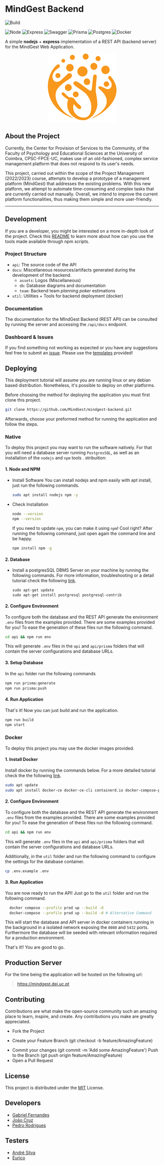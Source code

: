 # MindGest Backend

![Build](https://github.com/MindGest/mindgest-backend/actions/workflows/node.js.yml/badge.svg?brach=main)

![Node](https://img.shields.io/badge/Node.js-339933?style=for-the-badge&logo=nodedotjs&logoColor=white)
![Express](https://img.shields.io/badge/Express.js-000000?style=for-the-badge&logo=express&logoColor=white)
![Swagger](https://img.shields.io/badge/Swagger-85EA2D?style=for-the-badge&logo=Swagger&logoColor=white)
![Prisma](https://img.shields.io/badge/Prisma-3982CE?style=for-the-badge&logo=Prisma&logoColor=white)
![Postgres](https://img.shields.io/badge/PostgreSQL-316192?style=for-the-badge&logo=postgresql&logoColor=white)
![Docker](https://img.shields.io/badge/Docker-2CA5E0?style=for-the-badge&logo=docker&logoColor=white)

A simple **nodejs** + **express** implementation of a REST API (backend server) for the MindGest Web Application.

<p align="center"><img src="./docs/assets/mindgest.png"><p>

## About the Project

Currently, the Center for Provision of Services to the Community, of the Faculty
of Psychology and Educational Sciences at the University of Coimbra,
CPSC-FPCE-UC, makes use of an old-fashioned, complex service management platform
that does not respond to its user's needs.

This project, carried out within the scope of the Project Management (2022/2023)
course, attempts to develop a prototype of a management platform (MindGest) that
addresses the existing problems. With this new platform, we attempt to automate
time-consuming and complex tasks that are currently carried out manually.
Overall, we intend to improve the current platform functionalities, thus making
them simple and more user-friendly.

---

## Development

If you are a developer, you might be interested on a more in-depth look of the
project. Check this [README](./api/README.md) to learn more about how can you
use the tools made available through npm scripts.

### Project Structure

* `api`: The source code of the API
* `docs`: Miscellaneous resources/artifacts generated during the development of the backend.
  + `assets`: Logos (Miscellaneous)
  + `db`: Database diagrams and documentation
  + `team`: Backend team *planning poker* estimations
* `util`: Utilities + Tools for backend deployment (docker)

### Documentation

The documentation for the MIndGest Backend (REST API) can be consulted by
running the server and accessing the `/api/docs` endpoint. 

### Dashboard & Issues

If you find something not working as expected or you have any suggestions feel
free to submit an [issue](https://github.com/MindGest/mindgest-backend/issues).
Please use the [templates](./.github/ISSUE_TEMPLATE/) provided! 

## Deploying

This deployment tutorial will assume you are running linux or any debian based distribution.
Nonetheless, it's possible to deploy on other platforms. 

Before choosing the method for deploying the application you must first clone this project.

```sh
git clone https://github.com/MindGest/mindgest-backend.git
```

Afterwards, choose your preformed method for running the application and follow
the steps.  

### Native
To deploy this project you may want to run the software natively. For
that you will need a database server running `PostgresSQL`, as well as 
an installation of the `nodejs` and `npm` tools . stribuition:

#### 1. Node and NPM
* Install Software
    You can install nodejs and npm easily with apt install, just run the following commands.
    ```sh
    sudo apt install nodejs npm -y
    ```
* Check Installation
  ```sh
  node --version
  npm --version
  ```
  If you need to update `npm`, you can make it using `npm`! Cool right? After running the following
  command, just open again the command line and be happy.

  ```sh
  npm install npm -g
  ```

#### 2. Database 

* Install a postgresSQL DBMS Server on your machine by running the following commands.
  For more information, troubleshooting or a detail tutorial check the following [link](https://www.digitalocean.com/community/tutorials/how-to-install-and-use-postgresql-on-ubuntu-16-04).

  ```
  sudo apt-get update
  sudo apt-get install postgresql postgresql-contrib
  ```

#### 2. Configure Environment 
To configure both the database and the REST API generate the environment `.env`
files from the examples provided. There are some examples provided for you! To
ease the generation of these files run the following command.

```sh
cd api && npm run env
```
This will generate `.env` files in the `api` and `api/prisma` folders that will contain the server configurations and database URLs.

#### 3. Setup Database 

In the `api` folder run the following commands
```sh
npm run prisma:generate
npm run prisma:push
```

#### 4. Run Application

That's it! Now you can just build and run the application.

```sh
npm run build
npm start
```
### Docker
To deploy this project you may use the docker images provided.

#### 1. Install Docker 
Install docker by running the commands below. For a more detailed tutorial check the
the following [link](https://docs.docker.com/engine/install/ubuntu/).

```sh
sudo apt update
sudo apt install docker-ce docker-ce-cli containerd.io docker-compose-plugin
```

#### 2. Configure Environment 
To configure both the database and the REST API generate the environment `.env`
files from the examples provided. There are some examples provided for you! To
ease the generation of these files run the following command.

```sh
cd api && npm run env
```
This will generate `.env` files in the `api` and `api/prisma` folders that will contain the server configurations and database URLs.

Additionally, in the `util` folder and run the following command to configure
the settings for the database container.

```sh
cp .env.example .env
```

#### 3. Run Application

You are now ready to run the API! Just go to the `util` folder and 
run the following command.

```sh
  docker compose --profile prod up --build -d 
  docker-compose --profile prod up --build -d # Alternative Command
```

This will start the database and API server in docker containers running 
in the background in a isolated network exposing the `8080` and `5432` ports.
Furthermore the database will be seeded with relevant information required for a
production environment.

That's it!! You are good to go.

## Production Server
For the time being the application will be hosted on the following url:
> https://mindgest.dei.uc.pt

## Contributing
Contributions are what make the open-source community such an amazing place to
learn, inspire, and create. Any contributions you make are greatly appreciated.

* Fork the Project
+ Create your Feature Branch (git checkout -b feature/AmazingFeature)
* Commit your changes (git commit -m 'Add some AmazingFeature') Push to the Branch (git push origin feature/AmazingFeature) 
* Open a Pull Request

## License
This project is distributed under the [MIT](LICENSE) License.

## Developers
* [Gabriel Fernandes](http://github.com/gabrielmendesfernandes)
* [João Cruz](https://github.com/JotaCruz20)
* [Pedro Rodrigues](https://github.com/pedromig)

## Testers
* [André Silva]()
* [Eurico]()